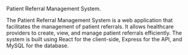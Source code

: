 Patient Referral Management System.

The Patient Referral Management System is a web application that facilitates the management of patient referrals. It allows healthcare providers to create, view, and manage patient referrals efficiently. The system is built using React for the client-side, Express for the API, and MySQL for the database.

